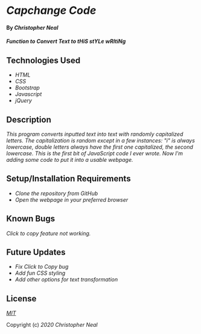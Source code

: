 # _Capchange Code_

#### By _**Christopher Neal**_

#### _Function to Convert Text to **tHiS stYLe wRItiNg**_

## Technologies Used

* _HTML_
* _CSS_
* _Bootstrap_
* _Javascript_
* _jQuery_

## Description

_This program converts inputted text into text with randomly capitalized letters. The capitalization is random except in a few instances: "i" is always lowercase, double letters always have the first one capitalized, the second lowercase._
_This is the first bit of JavaScript code I ever wrote. Now I'm adding some code to put it into a usable webpage._

## Setup/Installation Requirements

* _Clone the repository from GitHub_
* _Open the webpage in your preferred browser_

## Known Bugs

_Click to copy feature not working._

## Future Updates

* _Fix Click to Copy bug_
* _Add fun CSS styling_
* _Add other options for text transformation_

## License

_[MIT](https://opensource.org/licenses/MIT)_

Copyright (c) _2020_ _Christopher Neal_